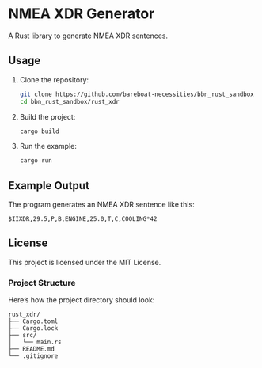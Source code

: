 # NMEA XDR Generator

A Rust library to generate NMEA XDR sentences.

## Usage

1. Clone the repository:
   ```bash
   git clone https://github.com/bareboat-necessities/bbn_rust_sandbox
   cd bbn_rust_sandbox/rust_xdr
   ```

2. Build the project:
   ```bash
   cargo build
   ```

3. Run the example:
   ```bash
   cargo run
   ```

## Example Output

The program generates an NMEA XDR sentence like this:
```
$IIXDR,29.5,P,B,ENGINE,25.0,T,C,COOLING*42
```

## License

This project is licensed under the MIT License.


### Project Structure
Here’s how the project directory should look:

```
rust_xdr/
├── Cargo.toml
├── Cargo.lock
├── src/
│   └── main.rs
├── README.md
└── .gitignore
```


